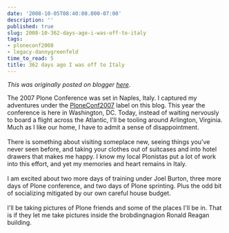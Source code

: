 ```yaml
---
date: '2008-10-05T08:40:00.000-07:00'
description: ''
published: true
slug: 2008-10-362-days-ago-i-was-off-to-italy
tags:
- ploneconf2008
- legacy-dannygreenfeld
time_to_read: 5
title: 362 days ago I was off to Italy
---
```


*This was originally posted on blogger [here](https://dannygreenfeld.blogspot.com/2008/10/362-days-ago-i-was-off-to-italy.html)*.

The 2007 Plone Conference was set in Naples, Italy.  I captured my adventures under the <a href="http://dannygreenfeld.blogspot.com/search/label/ploneconf2007">PloneConf2007</a> label on this blog.  This year the conference is here in Washington, DC.  Today, instead of waiting nervously to board a flight across the Atlantic, I'll be tooling around Arlington, Virginia.  Much as I like our home, I have to admit a sense of disappointment.<br /><br />There is something about visiting someplace new, seeing things you've never seen before, and taking your clothes out of suitcases and into hotel drawers that makes me happy.  I know my local Plonistas put a lot of work into this effort, and yet my memories and heart remains in Italy.<br /><br />I am excited about two more days of training under Joel Burton, three more days of Plone conference, and two days of Plone sprinting.  Plus the odd bit of socializing mitigated by our own careful house budget.<br /><br />I'll be taking pictures of Plone friends and some of the places I'll be in.  That is if they let me take pictures inside the brobdingnagion Ronald Reagan building.
